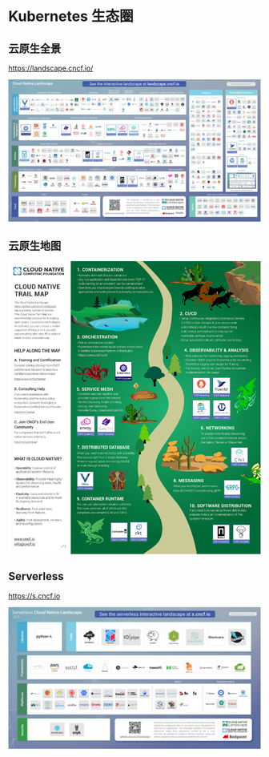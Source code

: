 # Kubernetes 生态圈

## 云原生全景

<https://landscape.cncf.io/>

![](CloudNativeLandscape.png)

## 云原生地图

![](CNCF_TrailMap_latest.png)

## Serverless

<https://s.cncf.io>

![](CloudNativeLandscape_Serverless_latest.png)